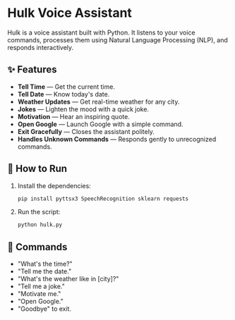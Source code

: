 # Hulk Voice Assistant

Hulk is a voice assistant built with Python. It listens to your voice commands, processes them using Natural Language Processing (NLP), and responds interactively.

## ✨ Features

* **Tell Time** — Get the current time.
* **Tell Date** — Know today's date.
* **Weather Updates** — Get real-time weather for any city.
* **Jokes** — Lighten the mood with a quick joke.
* **Motivation** — Hear an inspiring quote.
* **Open Google** — Launch Google with a simple command.
* **Exit Gracefully** — Closes the assistant politely.
* **Handles Unknown Commands** — Responds gently to unrecognized commands.

## 🚀 How to Run

1. Install the dependencies:

   ```bash
   pip install pyttsx3 SpeechRecognition sklearn requests
   ```
2. Run the script:

   ```bash
   python hulk.py
   ```

## 📌 Commands

* "What's the time?"
* "Tell me the date."
* "What's the weather like in \[city]?"
* "Tell me a joke."
* "Motivate me."
* "Open Google."
* "Goodbye" to exit.
